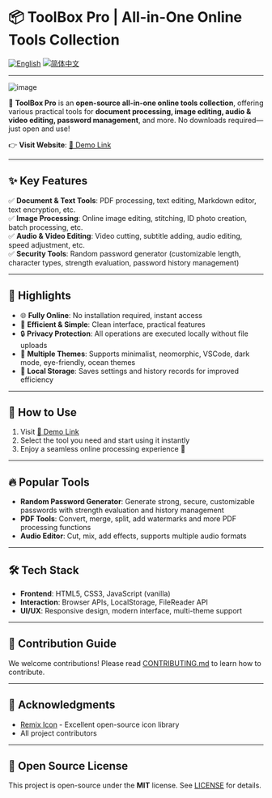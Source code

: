 # **📦 ToolBox Pro | All-in-One Online Tools Collection**

[![English](https://img.shields.io/badge/English-Current-blue)](./README_en.md) [![简体中文](https://img.shields.io/badge/简体中文-切换-green)](./README.md)

---
![image](https://github.com/user-attachments/assets/4a34d8e3-0635-4878-a295-5c16db51da5e)

🚀 **ToolBox Pro** is an **open-source all-in-one online tools collection**, offering various practical tools for **document processing, image editing, audio & video editing, password management**, and more. No downloads required—just open and use!  

👉 **Visit Website**: [🔗 Demo Link](https://www.0p05q.asia/)  

---

## **✨ Key Features**
✅ **Document & Text Tools**: PDF processing, text editing, Markdown editor, text encryption, etc.  
✅ **Image Processing**: Online image editing, stitching, ID photo creation, batch processing, etc.  
✅ **Audio & Video Editing**: Video cutting, subtitle adding, audio editing, speed adjustment, etc.  
✅ **Security Tools**: Random password generator (customizable length, character types, strength evaluation, password history management)  

---

## **📌 Highlights**
- 🌐 **Fully Online**: No installation required, instant access  
- 🚀 **Efficient & Simple**: Clean interface, practical features  
- 🔒 **Privacy Protection**: All operations are executed locally without file uploads  
- 🎨 **Multiple Themes**: Supports minimalist, neomorphic, VSCode, dark mode, eye-friendly, ocean themes
- 💾 **Local Storage**: Saves settings and history records for improved efficiency

---

## **📖 How to Use**
1. Visit [🔗 Demo Link](https://web-tools-spiritmarks-projects.vercel.app/)  
2. Select the tool you need and start using it instantly  
3. Enjoy a seamless online processing experience 🎉  

---

## **🔥 Popular Tools**
- **Random Password Generator**: Generate strong, secure, customizable passwords with strength evaluation and history management
- **PDF Tools**: Convert, merge, split, add watermarks and more PDF processing functions
- **Audio Editor**: Cut, mix, add effects, supports multiple audio formats

---

## **🛠 Tech Stack**
- **Frontend**: HTML5, CSS3, JavaScript (vanilla)
- **Interaction**: Browser APIs, LocalStorage, FileReader API
- **UI/UX**: Responsive design, modern interface, multi-theme support

---

## **📢 Contribution Guide**
We welcome contributions! Please read [CONTRIBUTING.md](./CONTRIBUTING.md) to learn how to contribute.  

---

## **🙏 Acknowledgments**
- [Remix Icon](https://remixicon.com/) - Excellent open-source icon library
- All project contributors

---

## **📜 Open Source License**
This project is open-source under the **MIT** license. See [LICENSE](./LICENSE) for details.

